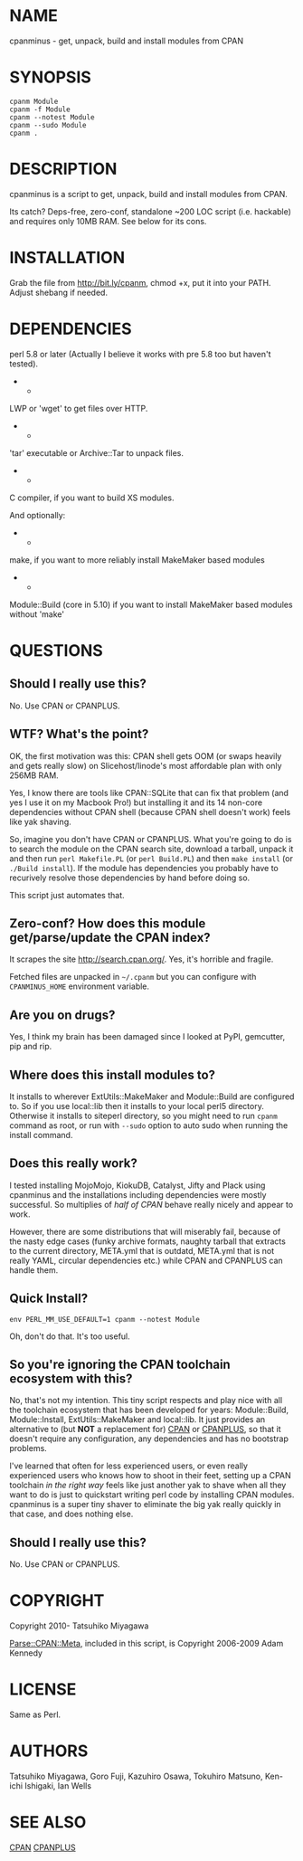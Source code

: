 # NAME

cpanminus - get, unpack, build and install modules from CPAN

# SYNOPSIS

    cpanm Module
    cpanm -f Module
    cpanm --notest Module
    cpanm --sudo Module
    cpanm .

# DESCRIPTION

cpanminus is a script to get, unpack, build and install modules from CPAN.

Its catch? Deps-free, zero-conf, standalone ~200 LOC script
(i.e. hackable) and requires only 10MB RAM. See below for its cons.

# INSTALLATION

Grab the file from <http://bit.ly/cpanm>, chmod +x, put it into your
PATH. Adjust shebang if needed.

# DEPENDENCIES

perl 5.8 or later (Actually I believe it works with pre 5.8 too but
haven't tested).

- *

LWP or 'wget' to get files over HTTP.

- *

'tar' executable or Archive::Tar to unpack files.

- *

C compiler, if you want to build XS modules.

And optionally:

- *

make, if you want to more reliably install MakeMaker based modules

- *

Module::Build (core in 5.10) if you want to install MakeMaker based modules without 'make'

# QUESTIONS

## Should I really use this?

No. Use CPAN or CPANPLUS.

## WTF? What's the point?

OK, the first motivation was this: CPAN shell gets OOM (or swaps
heavily and gets really slow) on Slicehost/linode's most affordable
plan with only 256MB RAM.

Yes, I know there are tools like CPAN::SQLite that can fix that
problem (and yes I use it on my Macbook Pro!) but installing it and
its 14 non-core dependencies without CPAN shell (because CPAN shell
doesn't work) feels like yak shaving.

So, imagine you don't have CPAN or CPANPLUS. What you're going to do
is to search the module on the CPAN search site, download a tarball,
unpack it and then run `perl Makefile.PL` (or `perl Build.PL`) and
then `make install` (or `./Build install`). If the module has
dependencies you probably have to recurively resolve those
dependencies by hand before doing so.

This script just automates that.

## Zero-conf? How does this module get/parse/update the CPAN index?

It scrapes the site <http://search.cpan.org/>. Yes, it's horrible and
fragile.

Fetched files are unpacked in `~/.cpanm` but you can configure with
`CPANMINUS_HOME` environment variable.

## Are you on drugs?

Yes, I think my brain has been damaged since I looked at PyPI, gemcutter, pip and rip.

## Where does this install modules to?

It installs to wherever ExtUtils::MakeMaker and Module::Build are
configured to. So if you use local::lib then it installs to your local
perl5 directory. Otherwise it installs to siteperl directory, so you
might need to run `cpanm` command as root, or run with `--sudo`
option to auto sudo when running the install command.

## Does this really work?

I tested installing MojoMojo, KiokuDB, Catalyst, Jifty and Plack using
cpanminus and the installations including dependencies were mostly
successful. So multiplies of _half of CPAN_ behave really nicely and
appear to work.

However, there are some distributions that will miserably fail,
because of the nasty edge cases (funky archive formats, naughty
tarball that extracts to the current directory, META.yml that is
outdatd, META.yml that is not really YAML, circular dependencies etc.)
while CPAN and CPANPLUS can handle them.

## Quick Install?

`env PERL_MM_USE_DEFAULT=1 cpanm --notest Module`

Oh, don't do that. It's too useful.

## So you're ignoring the CPAN toolchain ecosystem with this?

No, that's not my intention. This tiny script respects and play nice
with all the toolchain ecosystem that has been developed for years:
Module::Build, Module::Install, ExtUtils::MakeMaker and local::lib. It
just provides an alternative to (but __NOT__ a replacement for) [CPAN](http://search.cpan.org/search?mode=module&query=CPAN)
or [CPANPLUS](http://search.cpan.org/search?mode=module&query=CPANPLUS), so that it doesn't require any configuration, any
dependencies and has no bootstrap problems.

I've learned that often for less experienced users, or even really
experienced users who knows how to shoot in their feet, setting up a
CPAN toolchain _in the right way_ feels like just another yak to
shave when all they want to do is just to quickstart writing perl code
by installing CPAN modules. cpanminus is a super tiny shaver to
eliminate the big yak really quickly in that case, and does nothing
else.

## Should I really use this?

No. Use CPAN or CPANPLUS.

# COPYRIGHT

Copyright 2010- Tatsuhiko Miyagawa

[Parse::CPAN::Meta](http://search.cpan.org/search?mode=module&query=Parse::CPAN::Meta), included in this script, is Copyright 2006-2009 Adam Kennedy

# LICENSE

Same as Perl.

# AUTHORS

Tatsuhiko Miyagawa, Goro Fuji, Kazuhiro Osawa, Tokuhiro Matsuno, Ken-ichi Ishigaki, Ian Wells

# SEE ALSO

[CPAN](http://search.cpan.org/search?mode=module&query=CPAN) [CPANPLUS](http://search.cpan.org/search?mode=module&query=CPANPLUS)